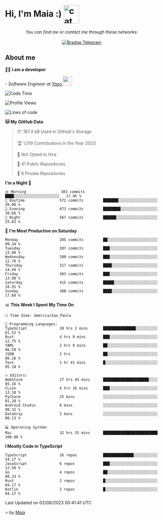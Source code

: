 <h1 align="left">Hi, I'm Maia :) 
<img src="https://emojis.slackmojis.com/emojis/images/1643509834/36299/black-cat.gif?1643509834" width="50" height="60" align="center"  alt="cat"/>
</h1>

<p align="center">
    <i>You can find me or contact me through these networks:</i>
    <br/><br/>
    <a href="https://t.me/mrootx" target="_blank">
        <img src="https://img.shields.io/badge/-Telegram-2CA5E0?logo=telegram&style=flat&logoColor=white" alt="Bradge Telegram" />
    </a>
</p>

## About me

:technologist: <strong>I am a developer</strong> <br>

<p><em> - Software Engineer at <a href="[https://pdasolucoes.com.br](https://yazo.com.br/)">Yazo
</a><img src="https://media.giphy.com/media/WUlplcMpOCEmTGBtBW/giphy.gif" width="30"> 
</em></p>

<!--START_SECTION:waka-->
![Code Time](http://img.shields.io/badge/Code%20Time-2%2C985%20hrs%2033%20mins-blue)

![Profile Views](http://img.shields.io/badge/Profile%20Views-8-blue)

![Lines of code](https://img.shields.io/badge/From%20Hello%20World%20I%27ve%20Written-594.0%20thousand%20lines%20of%20code-blue)

**🐱 My GitHub Data** 

> 📦 187.4 kB Used in GitHub's Storage 
 > 
> 🏆 1,019 Contributions in the Year 2023
 > 
> 🚫 Not Opted to Hire
 > 
> 📜 41 Public Repositories 
 > 
> 🔑 6 Private Repositories 
 > 
**I'm a Night 🦉** 

```text
🌞 Morning                383 commits         ████░░░░░░░░░░░░░░░░░░░░░   17.45 % 
🌆 Daytime                572 commits         ███████░░░░░░░░░░░░░░░░░░   26.06 % 
🌃 Evening                673 commits         ████████░░░░░░░░░░░░░░░░░   30.66 % 
🌙 Night                  567 commits         ██████░░░░░░░░░░░░░░░░░░░   25.83 % 
```
📅 **I'm Most Productive on Saturday** 

```text
Monday                   205 commits         ██░░░░░░░░░░░░░░░░░░░░░░░   09.34 % 
Tuesday                  287 commits         ███░░░░░░░░░░░░░░░░░░░░░░   13.08 % 
Wednesday                280 commits         ███░░░░░░░░░░░░░░░░░░░░░░   12.76 % 
Thursday                 317 commits         ████░░░░░░░░░░░░░░░░░░░░░   14.44 % 
Friday                   303 commits         ███░░░░░░░░░░░░░░░░░░░░░░   13.80 % 
Saturday                 415 commits         █████░░░░░░░░░░░░░░░░░░░░   18.91 % 
Sunday                   388 commits         ████░░░░░░░░░░░░░░░░░░░░░   17.68 % 
```


📊 **This Week I Spent My Time On** 

```text
🕑︎ Time Zone: America/Sao_Paulo

💬 Programming Languages: 
TypeScript               20 hrs 2 mins       ███████████████░░░░░░░░░░   61.52 % 
Rust                     4 hrs 9 mins        ███░░░░░░░░░░░░░░░░░░░░░░   12.75 % 
YAML                     2 hrs 8 mins        ██░░░░░░░░░░░░░░░░░░░░░░░   06.59 % 
JSON                     2 hrs               ██░░░░░░░░░░░░░░░░░░░░░░░   06.16 % 
Text                     1 hr 41 mins        █░░░░░░░░░░░░░░░░░░░░░░░░   05.18 % 

🔥 Editors: 
WebStorm                 27 hrs 45 mins      █████████████████████░░░░   85.16 % 
CLion                    4 hrs 16 mins       ███░░░░░░░░░░░░░░░░░░░░░░   13.10 % 
PyCharm                  25 mins             ░░░░░░░░░░░░░░░░░░░░░░░░░   01.28 % 
Android Studio           6 mins              ░░░░░░░░░░░░░░░░░░░░░░░░░   00.32 % 
DataGrip                 2 mins              ░░░░░░░░░░░░░░░░░░░░░░░░░   00.13 % 

💻 Operating System: 
Mac                      32 hrs 35 mins      █████████████████████████   100.00 % 
```

**I Mostly Code in TypeScript** 

```text
TypeScript               26 repos            ██████████████░░░░░░░░░░░   54.17 % 
JavaScript               6 repos             ███░░░░░░░░░░░░░░░░░░░░░░   12.50 % 
Go                       4 repos             ██░░░░░░░░░░░░░░░░░░░░░░░   08.33 % 
Rust                     2 repos             █░░░░░░░░░░░░░░░░░░░░░░░░   04.17 % 
Kotlin                   2 repos             █░░░░░░░░░░░░░░░░░░░░░░░░   04.17 % 
```




 Last Updated on 02/08/2023 00:41:41 UTC
<!--END_SECTION:waka-->

⭐️ by [Maia](https://github.com/gabrielmaialva33/)


